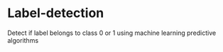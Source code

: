 # Label-detection
Detect if label belongs to class 0 or 1 using machine learning predictive algorithms
